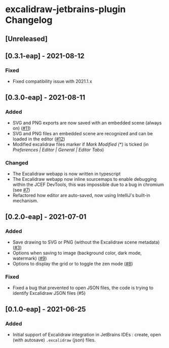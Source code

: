 <!-- Keep a Changelog guide -> https://keepachangelog.com -->

# excalidraw-jetbrains-plugin Changelog

## [Unreleased]
## [0.3.1-eap] - 2021-08-12
### Fixed
- Fixed compatibility issue with 2021.1.x

## [0.3.0-eap] - 2021-08-11
### Added
- SVG and PNG exports are now saved with an embedded scene (always on) ([#11](https://github.com/bric3/excalidraw-jetbrains-plugin/issues/11))
- SVG and PNG files an embedded scene are recognized and can be loaded in the editor ([#12](https://github.com/bric3/excalidraw-jetbrains-plugin/issues/12))
- Modified excalidraw files marker if _Mark Modified (*)_ is ticked (in _Preferences | Editor | General | Editor Tabs_)

### Changed
- The Excalidraw webapp is now written in typescript
- The Excalidraw webapp now inline sourcemaps to enable 
  debugging within the JCEF DevTools, this was impossible due to a bug in chromium
  (see [#7](https://github.com/bric3/excalidraw-jetbrains-plugin/issues/7))
- Refactored how editor are auto-saved, now using IntelliJ's built-in mechanism.

## [0.2.0-eap] - 2021-07-01
### Added
- Save drawing to SVG or PNG (without the Excalidraw scene metadata) ([#3](https://github.com/bric3/excalidraw-jetbrains-plugin/issues/3))
- Options when saving to image (background color, dark mode, watermark) ([#9](https://github.com/bric3/excalidraw-jetbrains-plugin/issues/9))
- Options to display the grid or to toggle the zen mode ([#8](https://github.com/bric3/excalidraw-jetbrains-plugin/issues/8))

### Fixed
- Fixed a bug that prevented to open JSON files, the code is trying to identify Excalidraw JSON files (#5)

## [0.1.0-eap] - 2021-06-25
### Added
- Initial support of Excalidraw integration in JetBrains IDEs :
  create, open (with autosave) `.excalidraw` (json) files. 
